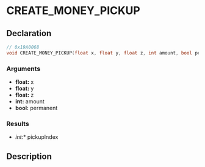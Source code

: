 # CREATE_MONEY_PICKUP

## Declaration
```cpp
// 0x19A0068
void CREATE_MONEY_PICKUP(float x, float y, float z, int amount, bool permanent, int* pickupIndex);
```

### Arguments
- **float:** x
- **float:** y
- **float:** z
- **int:** amount
- **bool:** permanent

### Results
- **int*:** pickupIndex

## Description

